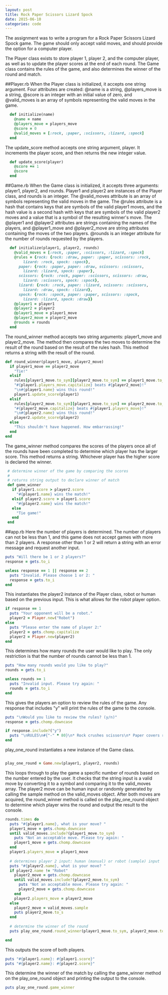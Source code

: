 ```yaml
---
layout: post
title: Rock Paper Scissors Lizard Spock
date: 2015-06-10
categories: code
---
```


The assignment was to write a program for a Rock Paper Scissors Lizard Spock game. The game should only accept valid moves, and should provide the option for a computer player.

The Player class exists to store player 1, player 2, and the computer player, as well as to update the player scores at the end of each round. The Game class contains the rules of the game, and also determines the winner of the round and match.

##Player.rb
When the Player class is initialized, it accepts one string argument. Four attributes are created: @name is a string, @players\_move is a string, @score is an integer with an initial value of zero, and @valid\_moves is an array of symbols representing the valid moves in the game.

```ruby
  def initialize(name)
    @name = name
    @players_move = players_move
    @score = 0
    @valid_moves = [:rock, :paper, :scissors, :lizard, :spock]
  end
```

The update\_score method accepts one string argument, player. It increments the player score, and then returns the new integer value.

```ruby
  def update_score(player)
    @score += 1
    @score
  end  
```

##Game.rb
When the Game class is initialized, it accepts three arguments: player1, player2, and rounds. Player1 and player2 are instances of the Player class, and rounds is an integer. The @valid\_moves attribute is an array of symbols representing the valid moves in the game. The @rules attribute is a hash that contains keys that are symbols of the valid player1 moves, and the hash value is a second hash with keys that are symbols of the valid player2 moves and a value that is a symbol of the resulting winner's move. The @player1 and @player2 attributes are strings containing the names of the players, and @player1\_move and @player2\_move are string attributes containing the moves of the two players. @rounds is an integer attribute for the number of rounds requested by the players.

```ruby
  def initialize(player1, player2, rounds)
    @valid_moves = [:rock, :paper, :scissors, :lizard, :spock]
    @rules = {rock: {rock: :draw, paper: :paper, scissors: :rock,
        lizard: :rock, spock: :spock},
      paper: {rock: :paper, paper: :draw, scissors: :scissors,
        lizard: :lizard, spock: :paper},
      scissors: {rock: :rock, paper: :scissors, scissors: :draw,
        lizard: :scissors, spock: :spock},
      lizard: {rock: :rock, paper: :lizard, scissors: :scissors,
        lizard: :draw, spock: :lizard},
      spock: {rock: :spock, paper: :paper, scissors: :spock,
        lizard: :lizard, spock: :draw}}
    @player1 = player1
    @player2 = player2
    @player1_move = player1_move
    @player2_move = player2_move
    @rounds = rounds
  end
```
  
The round\_winner method accepts two string arguments: player1\_move and player2\_move. The method then compares the two moves to determine the result of the round based on the result of the rules hash. This method returns a string with the result of the round.

  ```ruby
  def round_winner(player1_move, player2_move)
    if player1_move == player2_move
      "Tie!"
    elsif
      rules[player1_move.to_sym][player2_move.to_sym] == player1_move.to_sym
      "#{player1.players_move.capitalize} beats #{player2_move}!"
      "\n#{player1.name} wins this round!"
      player1.update_score(player1)
    elsif 
      rules[player2_move.to_sym][player1_move.to_sym] == player2_move.to_sym
      "#{player2_move.capitalize} beats #{player1.players_move}!"
      "\n#{player2.name} wins this round!"
      player2.update_score(player2)
    else
      "This shouldn't have happened. How embarrassing!"
    end
  end
 ```
 
 The game\_winner method compares the scores of the players once all of the rounds have been completed to determine which player has the larger score. This method returns a string. Whichever player has the higher score is declared the winner.
 
 ```ruby
  # determine winner of the game by comparing the scores
  #
  # returns string output to declare winner of match
  def game_winner
    if player1.score > player2.score
      "#{player1.name} wins the match!" 
    elsif player2.score > player1.score
      "#{player2.name} wins the match!"
    else
      "Tie game!"
    end
  end
```

##app.rb
Here the number of players is determined. The number of players can not be less than 1, and this game does not accept games with more than 2 players. A response other than 1 or 2 will return a string with an error message and request another input.

```ruby
puts "Will there be 1 or 2 players?"
response = gets.to_i

unless response == 1 || response == 2
  puts "Invalid. Please choose 1 or 2: "
  response = gets.to_i
end 
```

This instantiates the player2 instance of the Player class, robot or human based on the previous input. This is what allows for the robot player option.

```ruby
if response == 1
  puts "Your opponent will be a robot."
  player2 = Player.new("Robot")
else
  puts "Please enter the name of player 2:"
  player2 = gets.chomp.capitalize
  player2 = Player.new(player2)
end
```

This determines how many rounds the user would like to play. The only restriction is that the number of rounds cannot be less than 1.

```ruby
puts "How many rounds would you like to play?"
rounds = gets.to_i

unless rounds >= 1
  puts "Invalid input. Please try again: "
  rounds = gets.to_i
end 
```

This gives the players an option to review the rules of the game. Any response that includes "y" will print the rules of the game to the console.

```ruby
puts "\nWould you like to review the rules? (y/n)"
response = gets.chomp.downcase

if response.include?("y")
  puts "\nRULES\n#{"-" * 80}\n* Rock crushes scissors\n* Paper covers rock\n* Scissors cuts paper\n* Rock crushes lizard\n* Lizard eats paper\n* Scissors decapitates lizard\n* Spock vaporizes rock\n* Paper disproves Spock\n* Spock smashes scissors\n#{"-" * 80}"
end
```

play\_one\_round instantiates a new instance of the Game class.

```ruby

play_one_round = Game.new(player1, player2, rounds)
```

This loops through to play the game a specific number of rounds based on the number entered by the user. It checks that the string input is a valid move by converting it to a symbol and comparing it to the valid\_moves array. The player2 move can be human input or randomly generated by calling the sample method on the valid\_moves object. After both moves are acquired, the round\_winner method is called on the play\_one\_round object to determine which player wins the round and output the result to the console.

```ruby
rounds.times do
  puts "#{player1.name}, what is your move? "
  player1_move = gets.chomp.downcase
  until valid_moves.include?(player1_move.to_sym)
    puts "Not an acceptable move. Please try again: "
    player1_move = gets.chomp.downcase
  end
  player1.players_move = player1_move
 
  # determines player 2 input: human (manual) or robot (sample) input
  puts "#{player2.name}, what is your move? "
  if player2.name != "Robot"
    player2_move = gets.chomp.downcase
    until valid_moves.include?(player2_move.to_sym)
      puts "Not an acceptable move. Please try again: "
      player2_move = gets.chomp.downcase
    end
    player2.players_move = player2_move
  else
    player2_move = valid_moves.sample
    puts player2_move.to_s
  end
 
  # determine the winner of the round
  puts play_one_round.round_winner(player1_move.to_sym, player2_move.to_sym)

end
```

This outputs the score of both players.

```ruby
puts "#{player1.name}: #{player1.score}"
puts "#{player2.name}: #{player2.score}"
```

This determine the winner of the match by calling the game\_winner method on the play\_one\_round object and printing the output to the console.

```ruby
puts play_one_round.game_winner
```